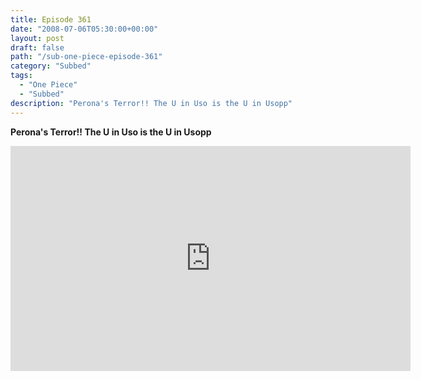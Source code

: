 ```yaml
---
title: Episode 361
date: "2008-07-06T05:30:00+00:00"
layout: post
draft: false
path: "/sub-one-piece-episode-361"
category: "Subbed"
tags:
  - "One Piece"
  - "Subbed"
description: "Perona's Terror!! The U in Uso is the U in Usopp"
---
```


**Perona's Terror!! The U in Uso is the U in Usopp**

<iframe width="640" height="360" src="https://www.rapidvideo.com/e/FXV0MJZP4O" frameborder="0" marginwidth=0 marginheight=0 scrolling=no allowfullscreen></iframe>

